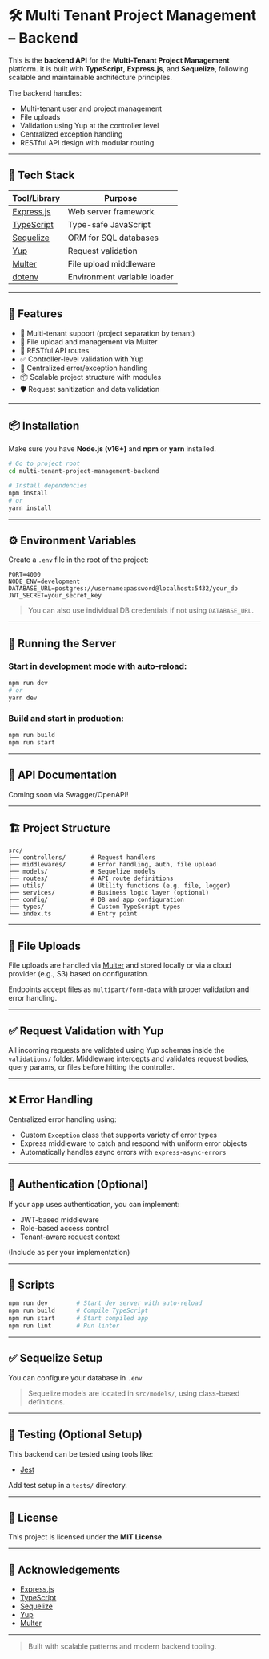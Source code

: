 # 🛠️ Multi Tenant Project Management – Backend

This is the **backend API** for the **Multi-Tenant Project Management** platform. It is built with **TypeScript**, **Express.js**, and **Sequelize**, following scalable and maintainable architecture principles.

The backend handles:

- Multi-tenant user and project management
- File uploads
- Validation using Yup at the controller level
- Centralized exception handling
- RESTful API design with modular routing

---

## 🧱 Tech Stack

| Tool/Library           | Purpose                                      |
|------------------------|----------------------------------------------|
| [Express.js](https://expressjs.com/)       | Web server framework                        |
| [TypeScript](https://www.typescriptlang.org/) | Type-safe JavaScript                     |
| [Sequelize](https://sequelize.org/)        | ORM for SQL databases                       |
| [Yup](https://github.com/jquense/yup)      | Request validation                          |
| [Multer](https://github.com/expressjs/multer) | File upload middleware                   |
| [dotenv](https://www.npmjs.com/package/dotenv) | Environment variable loader             |

---

## 📁 Features

- 🔐 Multi-tenant support (project separation by tenant)
- 📁 File upload and management via Multer
- 🔄 RESTful API routes
- ✅ Controller-level validation with Yup
- 🧰 Centralized error/exception handling
- 📦 Scalable project structure with modules
- 🛡️ Request sanitization and data validation

---

## 📦 Installation

Make sure you have **Node.js (v16+)** and **npm** or **yarn** installed.

```bash
# Go to project root
cd multi-tenant-project-management-backend

# Install dependencies
npm install
# or
yarn install
````

---

## ⚙️ Environment Variables

Create a `.env` file in the root of the project:

```env
PORT=4000
NODE_ENV=development
DATABASE_URL=postgres://username:password@localhost:5432/your_db
JWT_SECRET=your_secret_key
```

> You can also use individual DB credentials if not using `DATABASE_URL`.

---

## 🧪 Running the Server

### Start in development mode with auto-reload:

```bash
npm run dev
# or
yarn dev
```

### Build and start in production:

```bash
npm run build
npm run start
```

---

## 🧾 API Documentation

Coming soon via Swagger/OpenAPI!

---

## 🏗️ Project Structure

```
src/
├── controllers/       # Request handlers
├── middlewares/       # Error handling, auth, file upload
├── models/            # Sequelize models
├── routes/            # API route definitions
├── utils/             # Utility functions (e.g. file, logger)
├── services/          # Business logic layer (optional)
├── config/            # DB and app configuration
├── types/             # Custom TypeScript types
└── index.ts           # Entry point
```

---

## 📁 File Uploads

File uploads are handled via [Multer](https://github.com/expressjs/multer) and stored locally or via a cloud provider (e.g., S3) based on configuration.

Endpoints accept files as `multipart/form-data` with proper validation and error handling.

---

## ✅ Request Validation with Yup

All incoming requests are validated using Yup schemas inside the `validations/` folder. Middleware intercepts and validates request bodies, query params, or files before hitting the controller.

---

## ❌ Error Handling

Centralized error handling using:

* Custom `Exception` class that supports variety of error types
* Express middleware to catch and respond with uniform error objects
* Automatically handles async errors with `express-async-errors`

---

## 🔐 Authentication (Optional)

If your app uses authentication, you can implement:

* JWT-based middleware
* Role-based access control
* Tenant-aware request context

(Include as per your implementation)

---

## 🧰 Scripts

```bash
npm run dev        # Start dev server with auto-reload
npm run build      # Compile TypeScript
npm run start      # Start compiled app
npm run lint       # Run linter
```

---

## ✅ Sequelize Setup

You can configure your database in `.env`

> Sequelize models are located in `src/models/`, using class-based definitions.

---

## 🧪 Testing (Optional Setup)

This backend can be tested using tools like:

* [Jest](https://jestjs.io/)

Add test setup in a `tests/` directory.

---

## 📄 License

This project is licensed under the **MIT License**.

---

## 🙌 Acknowledgements

* [Express.js](https://expressjs.com/)
* [TypeScript](https://www.typescriptlang.org/)
* [Sequelize](https://sequelize.org/)
* [Yup](https://github.com/jquense/yup)
* [Multer](https://github.com/expressjs/multer)

---

> Built with scalable patterns and modern backend tooling.

